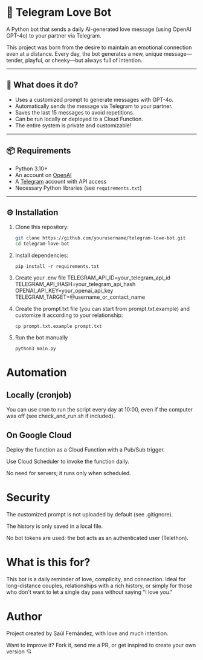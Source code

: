 # 💌 Telegram Love Bot

A Python bot that sends a daily AI-generated love message (using OpenAI GPT-4o) to your partner via Telegram.

This project was born from the desire to maintain an emotional connection even at a distance. Every day, the bot generates a new, unique message—tender, playful, or cheeky—but always full of intention.

---

## 🧠 What does it do?

- Uses a customized prompt to generate messages with GPT-4o.
- Automatically sends the message via Telegram to your partner.
- Saves the last 15 messages to avoid repetitions.
- Can be run locally or deployed to a Cloud Function.
- The entire system is private and customizable!

---

## 📦 Requirements

- Python 3.10+
- An account on [OpenAI](https://platform.openai.com/)
- A [Telegram](https://my.telegram.org) account with API access
- Necessary Python libraries (see `requirements.txt`)

---

## ⚙️ Installation

1. Clone this repository:

   ```bash
   git clone https://github.com/yourusername/telegram-love-bot.git
   cd telegram-love-bot

2. Install dependencies:

    ```
    pip install -r requirements.txt
    ```

3. Create your .env file
TELEGRAM_API_ID=your_telegram_api_id
TELEGRAM_API_HASH=your_telegram_api_hash
OPENAI_API_KEY=your_openai_api_key
TELEGRAM_TARGET=@username_or_contact_name

4. Create the prompt.txt file (you can start from prompt.txt.example) and customize it according to your relationship:

    ```
    cp prompt.txt.example prompt.txt
    ```

5. Run the bot manually

    ```
    python3 main.py
    ```

# Automation
## Locally (cronjob)
You can use cron to run the script every day at 10:00, even if the computer was off (see check_and_run.sh if included).

## On Google Cloud
Deploy the function as a Cloud Function with a Pub/Sub trigger.

Use Cloud Scheduler to invoke the function daily.

No need for servers; it runs only when scheduled.

# Security
The customized prompt is not uploaded by default (see .gitignore).

The history is only saved in a local file.

No bot tokens are used: the bot acts as an authenticated user (Telethon).

# What is this for?
This bot is a daily reminder of love, complicity, and connection.
Ideal for long-distance couples, relationships with a rich history, or simply for those who don't want to let a single day pass without saying "I love you."

# Author
Project created by Saúl Fernández, with love and much intention.

Want to improve it? Fork it, send me a PR, or get inspired to create your own version 💘